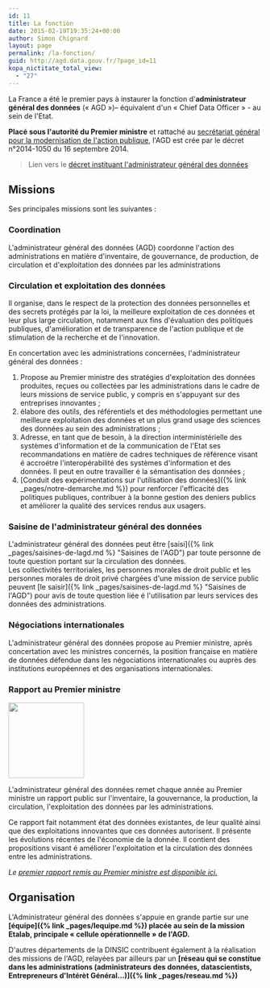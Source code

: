 ```yaml
---
id: 11
title: La fonction
date: 2015-02-19T19:35:24+00:00
author: Simon Chignard
layout: page
permalink: /la-fonction/
guid: http://agd.data.gouv.fr/?page_id=11
kopa_nictitate_total_view:
  - "27"
---
```


La France a été le premier pays à instaurer la fonction d'**administrateur général des données** (« AGD »)&#8211; équivalent d'un « Chief Data Officer » - au sein de l'Etat.

**Placé sous l'autorité du Premier ministre** et rattaché au [secrétariat général pour la modernisation de l'action publique](http://www.modernisation.gouv.fr/le-sgmap), l'AGD est crée par le décret n°2014-1050 du 16 septembre 2014.

> Lien vers le [décret instituant l'administrateur général des données](http://www.legifrance.gouv.fr/affichTexte.do;jsessionid=?cidTexte=JORFTEXT000029463482&dateTexte=&oldAction=dernierJO&categorieLien=id)

## Missions

Ses principales missions sont les suivantes :

###  Coordination

L'administrateur général des données (AGD) coordonne l'action des administrations en matière d'inventaire, de gouvernance, de production, de circulation et d'exploitation des données par les administrations

### Circulation et exploitation des données

Il organise, dans le respect de la protection des données personnelles et des secrets protégés par la loi, la meilleure exploitation de ces données et leur plus large circulation, notamment aux fins d'évaluation des politiques publiques, d'amélioration et de transparence de l'action publique et de stimulation de la recherche et de l'innovation.

En concertation avec les administrations concernées, l'administrateur général des données :

1. Propose au Premier ministre des stratégies d'exploitation des données produites, reçues ou collectées par les administrations dans le cadre de leurs missions de service public, y compris en s'appuyant sur des entreprises innovantes ;
2. élabore des outils, des référentiels et des méthodologies permettant une meilleure exploitation des données et un plus grand usage des sciences des données au sein des administrations ;
3. Adresse, en tant que de besoin, à la direction interministérielle des systèmes d'information et de la communication de l'Etat ses recommandations en matière de cadres techniques de référence visant é accroétre l'interopérabilité des systèmes d'information et des données. Il peut en outre travailler é la sémantisation des données ;
4. [Conduit des expérimentations sur l'utilisation des données]({% link _pages/notre-demarche.md %}) pour renforcer l'efficacité des politiques publiques, contribuer à la bonne gestion des deniers publics et améliorer la qualité des services rendus aux usagers.

### Saisine de l'administrateur général des données

L'administrateur général des données peut être [saisi]({% link _pages/saisines-de-lagd.md %} "Saisines de l'AGD") par toute personne de toute question portant sur la circulation des données.<br /> Les collectivités territoriales, les personnes morales de droit public et les personnes morales de droit privé chargées d'une mission de service public peuvent [le saisir]({% link _pages/saisines-de-lagd.md %} "Saisines de l'AGD") pour avis de toute question liée é l'utilisation par leurs services des données des administrations.

### Négociations internationales

L'administrateur général des données propose au Premier ministre, après concertation avec les ministres concernés, la position française en matière de données défendue dans les négociations internationales ou auprès des institutions européennes et des organisations internationales.

### Rapport au Premier ministre

<a href="/wp-content/uploads/2015/12/AperçuScreenSnapz035.png"><img class="size-thumbnail wp-image-447 alignleft" src="/wp-content/uploads/2015/12/AperçuScreenSnapz035-150x150.png" alt="" width="150" height="150" /></a>

L'administrateur général des données remet chaque année au Premier ministre un rapport public sur l'inventaire, la gouvernance, la production, la circulation, l'exploitation des données par les administrations.

Ce rapport fait notamment état des données existantes, de leur qualité ainsi que des exploitations innovantes que ces données autorisent. Il présente les évolutions récentes de l'économie de la donnée. Il contient des propositions visant é améliorer l'exploitation et la circulation des données entre les administrations.
  
*Le [premier rapport remis au Premier ministre est disponible ici.](https://agd.data.gouv.fr/2016/01/21/rapport-annuel-2015-mettre-les-donnees-au-service-de-la-transformation-de-laction-publique/)*

## Organisation

L'Administrateur général des données s'appuie en grande partie sur une **[équipe]({% link _pages/lequipe.md %}) placée au sein de la mission Etalab, principale « cellule opérationnelle » de l'AGD.**

D'autres départements de la DINSIC contribuent également à la réalisation des missions de l'AGD, relayées par ailleurs par un **[réseau qui se constitue dans les administrations (administrateurs des données, datascientists, Entrepreneurs d'Intérèt Général&#8230;)]({% link _pages/reseau.md %})**
